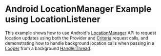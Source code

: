 Android LocationManager Example using LocationListener
=============================

This example shows how to use Android's [LocationManager](https://developer.android.com/reference/android/location/LocationManager.html) API to
request location updates using both the Provider and [Criteria](https://developer.android.com/reference/android/location/Criteria.html) request calls,
and demonstrating how to handle background location calls when passing in a [Looper](https://developer.android.com/reference/android/os/Looper.html)
from a background [HandlerThread](https://developer.android.com/reference/android/os/HandlerThread.html).
